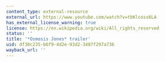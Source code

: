 ```yaml
---
content_type: external-resource
external_url: https://www.youtube.com/watch?v=tbKlcoss6LA
has_external_license_warning: true
license: https://en.wikipedia.org/wiki/All_rights_reserved
status: ''
title: '*Osmosis Jones* trailer'
uid: df30c235-b6f9-4d2e-93d2-3487f297a736
wayback_url: ''
---
```

